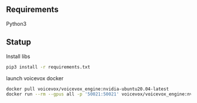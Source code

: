 
## Requirements
Python3

## Statup
Install libs
```bash
pip3 install -r requirements.txt
```

launch voicevox docker  
```bash
docker pull voicevox/voicevox_engine:nvidia-ubuntu20.04-latest
docker run --rm --gpus all -p '50021:50021' voicevox/voicevox_engine:nvidia-ubuntu20.04-latest
```